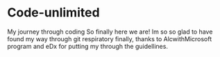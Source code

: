 # Code-unlimited
My journey through coding
So finally here we are!
Im so so glad to have found my way through git respiratory finally, thanks to AlcwithMicrosoft program and eDx for putting my through the guidellines.
